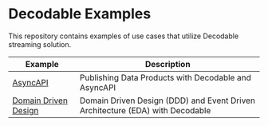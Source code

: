 # Decodable Examples
This repository contains examples of use cases that utilize Decodable streaming solution.


| Example | Description |
|---------|-------------|
| [AsyncAPI](asyncapi) | Publishing Data Products with Decodable and AsyncAPI |
| [Domain Driven Design](DDD) | Domain Driven Design (DDD) and Event Driven Architecture (EDA) with Decodable |





